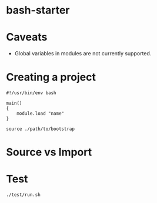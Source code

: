 # bash-starter

# Caveats

* Global variables in modules are not currently supported.

# Creating a project

```
#!/usr/bin/env bash

main()
{
    module.load "name"
}

source ./path/to/bootstrap
```

# Source vs Import



# Test

`./test/run.sh`
